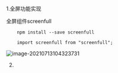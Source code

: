 1.全屏功能实现

全屏组件screenfull

```
    npm install --save screenfull
    
    import screenfull from "screenfull";
```

![image-20210713104323731](C:\Users\inui\AppData\Roaming\Typora\typora-user-images\image-20210713104323731.png)

2.